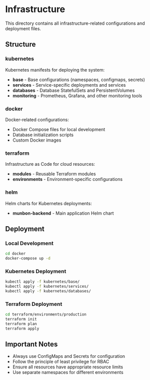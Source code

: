 # Infrastructure

This directory contains all infrastructure-related configurations and deployment files.

## Structure

### kubernetes
Kubernetes manifests for deploying the system:
- **base** - Base configurations (namespaces, configmaps, secrets)
- **services** - Service-specific deployments and services
- **databases** - Database StatefulSets and PersistentVolumes
- **monitoring** - Prometheus, Grafana, and other monitoring tools

### docker
Docker-related configurations:
- Docker Compose files for local development
- Database initialization scripts
- Custom Docker images

### terraform
Infrastructure as Code for cloud resources:
- **modules** - Reusable Terraform modules
- **environments** - Environment-specific configurations

### helm
Helm charts for Kubernetes deployments:
- **munbon-backend** - Main application Helm chart

## Deployment

### Local Development
```bash
cd docker
docker-compose up -d
```

### Kubernetes Deployment
```bash
kubectl apply -f kubernetes/base/
kubectl apply -f kubernetes/services/
kubectl apply -f kubernetes/databases/
```

### Terraform Deployment
```bash
cd terraform/environments/production
terraform init
terraform plan
terraform apply
```

## Important Notes

- Always use ConfigMaps and Secrets for configuration
- Follow the principle of least privilege for RBAC
- Ensure all resources have appropriate resource limits
- Use separate namespaces for different environments